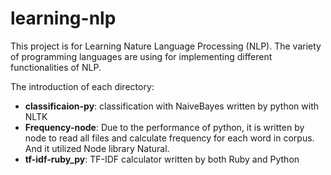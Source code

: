 # learning-nlp

This project is for Learning Nature Language Processing (NLP). The variety of programming languages are using for implementing different functionalities of NLP.


The introduction of each directory:

* **classificaion-py**: classification with NaiveBayes written by python with NLTK
* **Frequency-node**: Due to the performance of python, it is written by node to read all files and calculate frequency for each word in corpus. And it utilized Node library Natural.
* **tf-idf-ruby_py**: TF-IDF calculator written by both Ruby and Python

